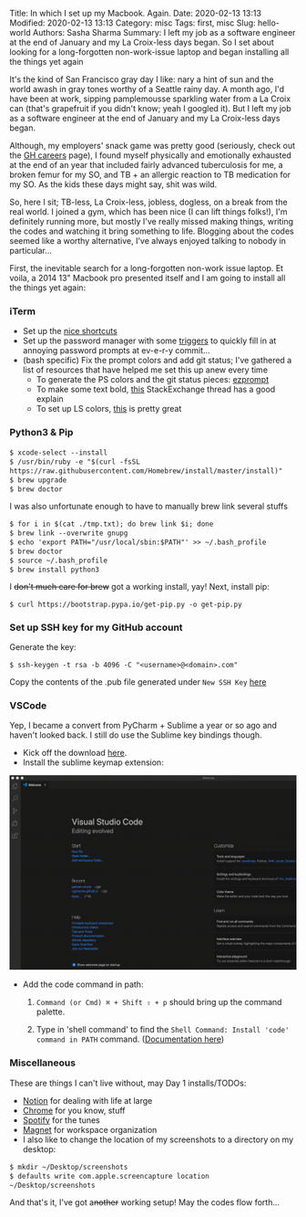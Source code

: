 Title: In which I set up my Macbook. Again.
Date: 2020-02-13 13:13
Modified: 2020-02-13 13:13
Category: misc
Tags: first, misc
Slug: hello-world
Authors: Sasha Sharma
Summary: I left my job as a software engineer at the end of January and my La Croix-less days began. So I set about looking for a long-forgotten non-work-issue laptop and began installing all the things yet again

It's the kind of San Francisco gray day I like: nary a hint of sun and the world awash in gray tones worthy of a Seattle rainy day. A month ago, I'd have been at work, sipping pamplemousse sparkling water from a La Croix can (that's grapefruit if you didn't know; yeah I googled it). But I left my job as a software engineer at the end of January and my La Croix-less days began.

Although, my employers' snack game was pretty good (seriously, check out the [GH careers](https://guardanthealth.com/careers/jobs/) page), I found myself physically and emotionally exhausted at the end of an year that included fairly advanced tuberculosis for me, a broken femur for my SO, and TB + an allergic reaction to TB medication for my SO. As the kids these days might say, shit was wild. 

So, here I sit; TB-less, La Croix-less, jobless, dogless, on a break from the real world. I joined a gym, which has been nice (I can lift things folks!), I'm definitely running more, but mostly I've really missed making things, writing the codes and watching it bring something to life. Blogging about the codes seemed like a worthy alternative, I've always enjoyed talking to nobody in particular...

First, the inevitable search for a long-forgotten non-work issue laptop. Et voila, a 2014 13" Macbook pro presented itself and I am going to install all the things yet again:


### iTerm 

- Set up the [nice shortcuts](https://medium.com/@jonnyhaynes/jump-forwards-backwards-and-delete-a-word-in-iterm2-on-mac-os-43821511f0a)
- Set up the password manager with some [triggers](https://iterm2.com/documentation-triggers.html) to quickly fill in at annoying password prompts at ev-e-r-y commit...
- (bash specific) Fix the prompt colors and add git status; I've gathered a list of resources that have helped me set this up anew every time
    - To generate the PS colors and the git status pieces: [ezprompt](http://ezprompt.net/)
    - To make some text bold, [this](https://unix.stackexchange.com/questions/31695/how-to-make-the-terminal-display-usermachine-in-bold-letters) StackExchange thread has a good explain
    - To set up LS colors, [this](https://geoff.greer.fm/lscolors/) is pretty great 

    
### Python3 & Pip

    $ xcode-select --install
    $ /usr/bin/ruby -e "$(curl -fsSL https://raw.githubusercontent.com/Homebrew/install/master/install)"
    $ brew upgrade
    $ brew doctor



I was also unfortunate enough to have to manually brew link several stuffs


    $ for i in $(cat ./tmp.txt); do brew link $i; done
    $ brew link --overwrite gnupg
    $ echo 'export PATH="/usr/local/sbin:$PATH"' >> ~/.bash_profile
    $ brew doctor
    $ source ~/.bash_profile
    $ brew install python3



I <s>don't much care for brew</s> got a working install, yay! Next, install pip:


    $ curl https://bootstrap.pypa.io/get-pip.py -o get-pip.py



### Set up SSH key for my GitHub account 

Generate the key: 


    $ ssh-keygen -t rsa -b 4096 -C "<username>@<domain>.com"


Copy the contents of the .pub file generated under `New SSH Key` [here](https://github.com/settings/keys)

### VSCode
Yep, I became a convert from PyCharm + Sublime a year or so ago and haven't looked back. I still do use the Sublime key bindings though.

- Kick off the download [here](https://code.visualstudio.com/download). 
- Install the sublime keymap extension:

![sublime-keymap](images/sublime-keymap.gif)

- Add the code command in path:

    1. `Command (or Cmd) ⌘ + Shift ⇧ + p` should bring up the command palette. 

    2. Type in 'shell command' to find the `Shell Command: Install 'code' command in PATH` command. ([Documentation here](https://code.visualstudio.com/docs/setup/mac#_launching-from-the-command-line))


### Miscellaneous

These are things I can't live without, may Day 1 installs/TODOs:

- [Notion](https://www.notion.so/) for dealing with life at large
- [Chrome](https://support.google.com/chrome/answer/95346?co=GENIE.Platform%3DDesktop&hl=en-GB) for you know, stuff
- [Spotify](https://www.spotify.com/us/) for the tunes
- [Magnet](https://apps.apple.com/us/app/magnet/id441258766?mt=12) for workspace organization
- I also like to change the location of my screenshots to a directory on my desktop:
    
```
$ mkdir ~/Desktop/screenshots   
$ defaults write com.apple.screencapture location ~/Desktop/screenshots
```

And that's it, I've got a<s>nother</s> working setup! May the codes flow forth... 
